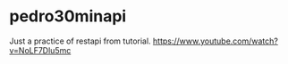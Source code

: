 # pedro30minapi
Just a practice of restapi from tutorial. https://www.youtube.com/watch?v=NoLF7Dlu5mc
